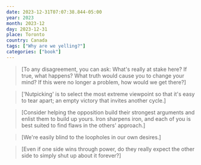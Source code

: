 ```yaml
---
date: 2023-12-31T07:07:38.844-05:00
year: 2023
month: 2023-12
day: 2023-12-31
place: Toronto
country: Canada
tags: ["Why are we yelling?"]
categories: ["book"]
---
```

> [To any disagreement, you can ask: What's really at stake here? If true, what happens? What truth would cause you to change your mind? If this were no longer a problem, how would we get there?]

> ['Nutpicking' is to select the most extreme viewpoint so that it's easy to tear apart; an empty victory that invites another cycle.]

> [Consider helping the opposition build their strongest arguments and enlist them to build up yours. Iron sharpens iron, and each of you is best suited to find flaws in the others' approach.]

> [We're easily blind to the loopholes in our own desires.]

> [Even if one side wins through power, do they really expect the other side to simply shut up about it forever?]
